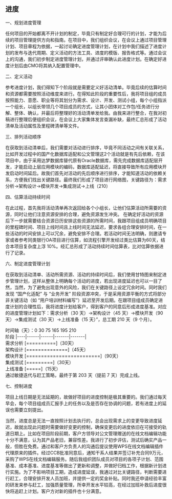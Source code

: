 ## 进度


一、规划进度管理

任何项目的开始都离不开计划的制定，毕竟只有制定好合理可行的计划，才能为后续的项目管理提供方向和指南。在项目中，我们组织会议，在会议上通过项目管理计划、项目章程为依据，一起讨论确定进度管理计划，在计划中我们描述了进度计划的发布与迭代周期、定义活动的方法工具、进度的模版、报告格式等。通过会议上的沟通，我们初步制定进度管理计划，并通过评审确认此进度计划。在确定好进度计划后由CMO将其纳入配置管理中。

二、定义活动

参考进度计划，我们得知下个阶段就是需要定义好活动清单。毕竟后续的估算时间和资源都需要按照活动维度来进行。在得知此阶段的重要性后，我将项目组的成员按照能力、意愿、职业等将其划分为需求、设计、开发、测试小组，每个小组指派一个组长，以组长带领几个项目成员的方式，让其小团体对工作包/任务进行分解、整体、确认，并最后将整理好的活动清单发给我。由我来进行整合，在我对初稿进行整理后便组织会议，在会议上大家集体发言查漏补缺，最终汇总形成了活动清单及活动属性及里程碑清单等文件。

三、排列活动顺序

在获取到活动清单后，我们需要对活动进行排序，毕竟不同活动之间有关联关系，比如开发过程中的国产化数据库适配和公文管理这2个活动就是有先后依赖，在该项目中，由于采用达梦数据库替代原有Oracle数据库，需先完成数据库适配层开发，才能启动上层应用模块的编码，数据库适配延迟，将直接导致所有应用模块开发启动时间延后。故我们首先对活动的先后顺序进行排序，才能知道活动的依赖关系，方便我们找出关键路径。最终我们形成了项目进行网络图，关键路径为：需求分析→架构设计→模块开发→集成测试→上线（210）

四、估算活动持续时间

在此过程，首先我将活动清单再次返回给各个小组长，让他们估算活动所需要的资源，同时让他们注意资源安排的合理，避免资源发生冲突。
在确定好活动的资源后下一步就需要结合资源日历安排这些资源的所需时间，我跟项目组成员明确项目的里程碑时间、项目上线时间且上线时间无法延迟，要求各组合理安排时间，在一些活动的时间安排上可以冗余，避免安排不合理。若活动时间无法明确，则邀请专家或者参考同类银行OA项目进行估算，如流程引擎开发经过类比估算为60天，结合本项目复杂度上浮 10%。经汇总形成了活动持续时间估算表，比对估算依据进行了记录。

六、制定进度管理计划

在获取到活动清单、活动所需资源、活动的持续时间后，我们使用甘特图来制定进步管理计划，这样从整体上明确每个活动的进度，若出现进度延迟也可以一目了然，当然，为了避免出现意外的风险，我们在关键路径上设定冗余时间。同时我们发现 “国产化适配” 与 “业务开发” 阶段资源冲突，于是采用资源平衡的方式将部分非关键活动（如 “用户培训材料编写”）延迟至开发后期。在跟项目组成员确定进度计划的合理性后，我将进度计划给客户，得到客户的同意后形成进度基准。对应的进度管理计划如下：需求分析（30 天）→架构设计（45 天）→模块开发（90 天）→集成测试（30 天）→上线准备（15 天）”，总工期 210 天（9 个月）。

时间轴（天）：0   30   75   165   195   210  
阶段       |----|------|------|-------|-------|  
需求分析   [==========]（30天）  
架构设计       [==============]（45天）  
模块开发           [=========================]（90天）  
集成测试               [=========]（30天）  
上线准备                   [=====]（15天）  
通过敏捷迭代与赶工策略，最终于第 203 天（提前 7 天）完成上线。

七、控制进度

项目上线日期是无法延期的，故做好项目的进度控制是极其重要的。我们通过每天早会，每个项目组成员汇报手上的任务以及是否存在协调的问题，若有进度上的延误也需要立刻提出。

当然，进度总是无法一直按照计划去执行的，总会出现需求上的变更导致进度延迟，故就出现此问题时需要做好变更的控制，确保变更后的进度依旧在可接受的轨道日期上。比如在项目阶段前期，客户方领导对公文管理赠送的在线文档编辑功能十分不满意，认为其产品老旧，兼容性差。我进行了初步评估，测试后确实产品一般，但胜在免费。通过和客户方负责人的沟通后提议使用WPS在线文档编辑插件代理原来的插件。经过CCB批准同意后，通知干系人结果并签订补充合同9万元，采购了WPS在线文档编辑服务。随后我组织团队成员对项目的各项子计划、范围基准、成本基准、进度基准等做出了更新和调整，并做好归档工作，根据新计划进行实施。为了不影响项目工期，造成进度延误，我通过对比关键路径，判断需要进行赶工，合理安排开发人员加班，并提供一定的奖金补贴。同时我还申请经验丰富的研发来参与赶工，加强质量管理，所幸开发水平较高，在经过加班补救后进度很快将追赶上计划。客户方对新的插件也十分满意。